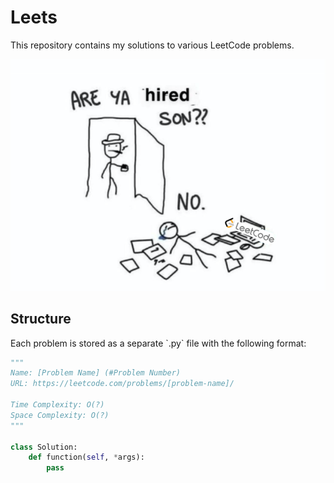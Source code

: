 <div align="left">
    <h1>Leets</h1>
    <p>This repository contains my solutions to various LeetCode problems.</p>
</div>

<div align="center">
    <img src="./readme/leetcodeMeme.png" alt="leetcode meme" />
</div>

<div>
    <h2>Structure</h2>
    <p>Each problem is stored as a separate `.py` file with the following format:</p>

```python
"""
Name: [Problem Name] (#Problem Number)
URL: https://leetcode.com/problems/[problem-name]/

Time Complexity: O(?)
Space Complexity: O(?)
"""

class Solution:
    def function(self, *args):
        pass
```

</div>
